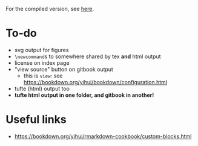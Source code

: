 For the compiled version, see [here](_book/index.html).

# To-do

- svg output for figures
- `\newcommand`s to somewhere shared by tex **and** html output
- license on index page
- "view source" button on gitbook output
  + this is `view`: see https://bookdown.org/yihui/bookdown/configuration.html
- tufte (html) output too
- **tufte html output in one folder, and gitbook in another!**


# Useful links

- https://bookdown.org/yihui/rmarkdown-cookbook/custom-blocks.html